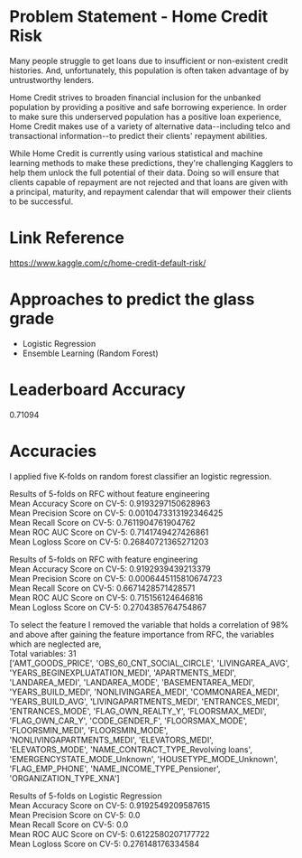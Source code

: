 # Problem Statement - Home Credit Risk
Many people struggle to get loans due to insufficient or non-existent credit histories. And, unfortunately, this population is often taken advantage of by untrustworthy lenders.

Home Credit strives to broaden financial inclusion for the unbanked population by providing a positive and safe borrowing experience. In order to make sure this underserved population has a positive loan experience, Home Credit makes use of a variety of alternative data--including telco and transactional information--to predict their clients' repayment abilities.

While Home Credit is currently using various statistical and machine learning methods to make these predictions, they're challenging Kagglers to help them unlock the full potential of their data. Doing so will ensure that clients capable of repayment are not rejected and that loans are given with a principal, maturity, and repayment calendar that will empower their clients to be successful.

# Link Reference
https://www.kaggle.com/c/home-credit-default-risk/


# Approaches to predict the glass grade
* Logistic Regression
* Ensemble Learning (Random Forest)

# Leaderboard Accuracy
0.71094

# Accuracies
I applied five K-folds on random forest classifier an logistic regression. <br>

Results of 5-folds on RFC without feature engineering <br>
Mean Accuracy Score on CV-5:  0.9193297150628963 <br>
Mean Precision Score on CV-5:  0.0010473313192346425<br>
Mean Recall Score on CV-5:  0.7611904761904762<br>
Mean ROC AUC Score on CV-5:  0.7141749427426861<br>
Mean Logloss Score on CV-5:  0.26840721365271203<br>

Results of 5-folds on RFC with feature engineering <br>
Mean Accuracy Score on CV-5:  0.9192939439213379<br>
Mean Precision Score on CV-5:  0.0006445115810674723<br>
Mean Recall Score on CV-5:  0.6671428571428571<br>
Mean ROC AUC Score on CV-5:  0.715156124646816<br>
Mean Logloss Score on CV-5:  0.2704385764754867 <br>

To select the feature I removed the variable that holds a correlation of 98% and above after gaining the feature importance from RFC, the variables which are neglected are, <br>
Total variables: 31 <br>
['AMT_GOODS_PRICE', 'OBS_60_CNT_SOCIAL_CIRCLE', 'LIVINGAREA_AVG', 'YEARS_BEGINEXPLUATATION_MEDI', 'APARTMENTS_MEDI', 'LANDAREA_MEDI', 'LANDAREA_MODE', 'BASEMENTAREA_MEDI', 'YEARS_BUILD_MEDI', 'NONLIVINGAREA_MEDI', 'COMMONAREA_MEDI', 'YEARS_BUILD_AVG', 'LIVINGAPARTMENTS_MEDI', 'ENTRANCES_MEDI', 'ENTRANCES_MODE', 'FLAG_OWN_REALTY_Y', 'FLOORSMAX_MEDI', 'FLAG_OWN_CAR_Y', 'CODE_GENDER_F', 'FLOORSMAX_MODE', 'FLOORSMIN_MEDI', 'FLOORSMIN_MODE', 'NONLIVINGAPARTMENTS_MEDI', 'ELEVATORS_MEDI', 'ELEVATORS_MODE', 'NAME_CONTRACT_TYPE_Revolving loans', 'EMERGENCYSTATE_MODE_Unknown', 'HOUSETYPE_MODE_Unknown', 'FLAG_EMP_PHONE', 'NAME_INCOME_TYPE_Pensioner', 'ORGANIZATION_TYPE_XNA'] <br>

Results of 5-folds on Logistic Regression <br>
Mean Accuracy Score on CV-5:  0.9192549209587615<br>
Mean Precision Score on CV-5:  0.0<br>
Mean Recall Score on CV-5:  0.0<br>
Mean ROC AUC Score on CV-5:  0.6122580207177722<br>
Mean Logloss Score on CV-5:  0.276148176334584<br>
